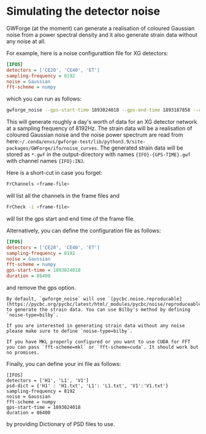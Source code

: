 # Simulating the detector noise

GWForge (at the moment) can generate a realisation of coloured Gaussian noise from a power spectral density and it also generate strain data without any noise at all. 

For example, here is a noise configurattion file for XG detectors:
```ini
[IFOS]
detectors = ['CE20', 'CE40', 'ET']
sampling-frequency = 8192
noise = Gaussian
fft-scheme = numpy
```
which you can run as follows:
```bash
gwforge_noise --gps-start-time 1893024018 --gps-end-time 1893187858 --config-file xg.ini --output-directory data
```
This will generate roughly a day's worth of data for an XG detector network at a sampling frequency of 8192Hz. The strain data will be a realisation of coloured Gaussian noise and the noise power spectrum are read from here:`~/.conda/envs/gwforge-test/lib/python3.9/site-packages/GWForge/ifo/noise_curves`. The generated strain data will be stored as `*.gwf` in the output-directory with names `{IFO}-{GPS-TIME}.gwf` with channel names `{IFO}:INJ`. 

Here is a short-cut in case you forget:
```bash
FrChannels <frame-file>
```
will list all the channels in the frame files
and 
```bash
FrCheck -i <frame-file>
```
will list the gps start and end time of the frame file.

Alternatively, you can define the configuration file as follows:
```ini
[IFOS]
detectors = ['CE20', 'CE40', 'ET']
sampling-frequency = 8192
noise = Gaussian
fft-scheme = numpy
gps-start-time = 1893024018
duration = 86400
```
and remove the gps option.

```{note}
By default, `gwforge_noise` will use `[pycbc.noise.reproducable](https://pycbc.org/pycbc/latest/html/_modules/pycbc/noise/reproduceable.html)` to generate the strain data. You can use Bilby's method by defining `noise-type=bilby`.
```

```{warning}
If you are interested in generating strain data without any noise please make sure to define `noise-type=bilby`. 
```

```{warning}
If you have MKL properly configured or you want to use CUDA for FFT you can pass `fft-scheme=mkl` or `fft-scheme=cuda`. It should work but no promises.
```

Finally, you can define your ini file as follows:
```
[IFOS]
detectors = ['H1', 'L1', 'V1']
psd-dict = {'H1' : 'H1.txt', 'L1': 'L1.txt', 'V1':'V1.txt'}
sampling-frequency = 8192
noise = Gaussian
fft-scheme = numpy
gps-start-time = 1893024018
duration = 86400
```
by providing Dictionary of PSD files to use.